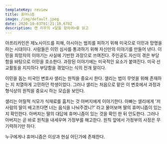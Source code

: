 ```yaml
---
templateKey: review
title: 휴머니즘
image: /img/default.jpeg
date: 2020-10-03T01:21:10.678Z
description: 캔 리우의 <달을 향하여>를 읽고
---
```

아프리카인은 제노사이드를 피해, 아시아는 범죄를 피하기 위해 미국으로 이민과 망명을 하는 시대이다. 사람들은 이민 심사를 통과하기 위해 자신만의 이야기를 만들어 낸다. 이민을 희망자의 이야기는 사실에 기반한 과장으로 쓰여진다. 주인공도 자신이 겪은 부당함을 바탕으로 이민을 호소한다. 과장된 이야기에는 미국적인 요소가 붙여진다. 미국 선교활동을 지지하다 부당함을 겪었다는 식의 전개 말이다.

이민을 돕는 미국인 변호사 샐리는 원칙을 중요시 한다. 샐리는 법이 무엇을 위해 존재하는 지 치열하게 고민하던 학생이었다. 그러나 샐리는 처음으로 맡은 이 변호에서 과정과 형식상의 원칙을 중요시 하는 모습을 보인다.

샐리는 어릴적 식모가 식재료를 훔치는 것 아버지에게 이야기한다. 아빠는 샐리에게 '저 사람의 딸이 배고프다면 너는 음식을 나눠주겠니?' 라고 물어보며 딸의 휴머니즘이 있는지 확인한다. 아버지는 딸의 대답에 휴머니즘이 있는 것을 확인 한 뒤 안도한다. 그러나 아버지는 곧 바로 원칙을 내세우며 가정부를 해고한다. 원칙 앞에서 가정부의 사정은 무기력하기만 하다.

누구에게나 휴머니즘은 이상과 현실 어딘가에 존재한다.